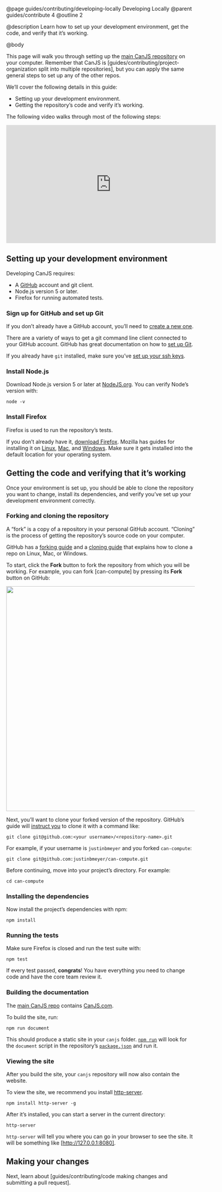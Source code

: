 @page guides/contributing/developing-locally Developing Locally
@parent guides/contribute 4
@outline 2

@description Learn how to set up your development environment, get the code, and verify that it’s working.

@body

This page will walk you through setting up the [main CanJS repository](https://github.com/canjs/canjs) on your computer. Remember that CanJS is [guides/contributing/project-organization split into multiple repositories], but you can apply the same general steps to set up any of the other repos.

We’ll cover the following details in this guide:

- Setting up your development environment.
- Getting the repository’s code and verify it’s working.

The following video walks through most of the following steps:

<iframe width="560" height="315" src="https://www.youtube.com/embed/PRuueWqnpIw" frameborder="0" allowfullscreen></iframe>

## Setting up your development environment

Developing CanJS requires:

 - A [GitHub](https://github.com/) account and git client.
 - Node.js version 5 or later.
 - Firefox for running automated tests.

### Sign up for GitHub and set up Git

If you don’t already have a GitHub account, you’ll need to [create a new one](https://help.github.com/articles/signing-up-for-a-new-github-account/).

There are a variety of ways to get a git command line client
connected to your GitHub account. GitHub has
great documentation on how to [set up Git](https://help.github.com/articles/set-up-git/).

If you already have `git` installed, make sure you’ve
[set up your ssh keys](https://help.github.com/articles/adding-a-new-ssh-key-to-your-github-account/).

### Install Node.js

Download Node.js version 5 or later at [NodeJS.org](https://nodejs.org).  You can
verify Node’s version with:

```
node -v
```

### Install Firefox

Firefox is used to run the repository’s tests.

If you don’t already have it, [download Firefox](https://www.mozilla.org/en-US/firefox/new/).
Mozilla has guides for installing it on [Linux](https://support.mozilla.org/t5/Install-and-Update/Install-Firefox-on-Linux/ta-p/2516),
[Mac](https://support.mozilla.org/t5/Install-and-Update/How-to-download-and-install-Firefox-on-Mac/ta-p/3453),
and [Windows](https://support.mozilla.org/t5/Install-and-Update/How-to-download-and-install-Firefox-on-Windows/ta-p/2210).
Make sure it gets installed into the default location for your operating system.

## Getting the code and verifying that it’s working

Once your environment is set up, you should be able to clone the repository you
want to change, install its dependencies, and verify you’ve set up your
development environment correctly.

### Forking and cloning the repository

A “fork” is a copy of a repository in your personal GitHub account. “Cloning” is the process of getting the repository’s source code on your computer.

GitHub has a [forking guide](https://help.github.com/articles/fork-a-repo/) and a [cloning guide](https://help.github.com/articles/cloning-a-repository/) that explains how to clone a repo on Linux, Mac, or Windows.

To start, click the __Fork__ button to fork the repository from which you will be working.
For example, you can fork [can-compute] by pressing its __Fork__ button on GitHub:

<img src="../../../docs/can-guides/contribute/fork.png" width="600px"/>

Next, you’ll want to clone your forked version of the repository. GitHub’s guide will [instruct you](https://help.github.com/articles/fork-a-repo/#step-2-create-a-local-clone-of-your-fork) to clone it with a command like:

```shell
git clone git@github.com:<your username>/<repository-name>.git
```

For example, if your username is `justinbmeyer` and you forked `can-compute`:

```shell
git clone git@github.com:justinbmeyer/can-compute.git
```

Before continuing, move into your project’s directory. For example:

```shell
cd can-compute
```

### Installing the dependencies

Now install the project’s dependencies with npm:

```shell
npm install
```

### Running the tests

Make sure Firefox is closed and run the test suite with:

```shell
npm test
```

If every test passed, __congrats__! You have everything you need to
change code and have the core team review it.

### Building the documentation

The [main CanJS repo](https://github.com/canjs/canjs) contains [CanJS.com](https://canjs.com/).

To build the site, run:

```shell
npm run document
```

This should produce a static site in your `canjs` folder.
[`npm run`](https://docs.npmjs.com/cli/run-script) will look for the `document`
script in the repository’s [`package.json`](https://github.com/canjs/canjs/blob/master/package.json)
and run it.

### Viewing the site

After you build the site, your `canjs` repository will now also contain the website.

To view the site, we recommend you install [http-server](https://www.npmjs.com/package/http-server).

```shell
npm install http-server -g
```

After it’s installed, you can start a server in the current directory:

```shell
http-server
```

`http-server` will tell you where you can go in your browser to see the site. It will be something like [http://127.0.0.1:8080].

## Making your changes

Next, learn about [guides/contributing/code making changes and submitting a pull request].
